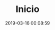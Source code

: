 ---
title: Inicio
date: 2019-03-16 00:08:59
layout: index
description: "Músico, Compositor y Generador de contenido de la Ciudad de México. Mejor conocido por formar parte de la agrupación de PunkRock Barney Gombo."
---